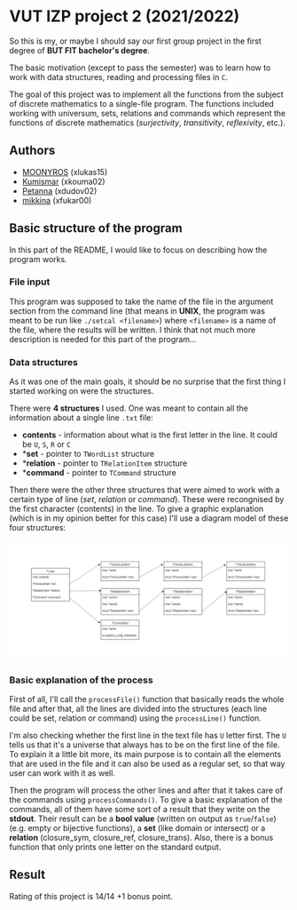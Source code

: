 # VUT IZP project 2 (2021/2022)

So this is my, or maybe I should say our first group project in the first degree of **BUT FIT bachelor's degree**.

The basic motivation (except to pass the semester) was to learn how to work with data structures, reading and processing files in `C`.

The goal of this project was to implement all the functions from the subject of discrete mathematics to a single-file program. The functions included working with universum, sets, relations and commands which represent the functions of discrete mathematics (*surjectivity*, *transitivity*, *reflexivity*, etc.).

## Authors

- [MOONYROS](https://github.com/MOONYROS) (xlukas15)
- [Kumismar](https://github.com/Kumismar) (xkouma02)
- [Petanna](https://github.com/Petanna) (xdudov02)
- [mikkina](https://github.com/mikkina) (xfukar00)

## Basic structure of the program

In this part of the README, I would like to focus on describing how the program works.

### File input

This program was supposed to take the name of the file in the argument section from the command line (that means in **UNIX**, the program was meant to be run like `./setcal <filename>`) where `<filename>` is a name of the file, where the results will be written. I think that not much more description is needed for this part of the program...

### Data structures

As it was one of the main goals, it should be no surprise that the first thing I started working on were the structures.

There were **4 structures** I used. One was meant to contain all the information about a single line `.txt` file:

- **contents** - information about what is the first letter in the line. It could be `U`, `S`, `R` or `C`
- ***set** - pointer to `TWordList` structure
- ***relation** - pointer to `TRelationItem` structure
- ***command** - pointer to `TCommand` structure

Then there were the other three structures that were aimed to work with a certain type of line (*set*, *relation* or *command*). These were recongnised by the first character (contents) in the line. To give a graphic explanation (which is in my opinion better for this case) I'll use a diagram model of these four structures:

![Diagram of structures](img/diagrams.jpg)

### Basic explanation of the process

First of all, I'll call the `processFile()` function that basically reads the whole file and after that, all the lines are divided into the structures (each line could be set, relation or command) using the `processLine()` function.

 I'm also checking whether the first line in the text file has `U` letter first. The `U` tells us that it's a universe that always has to be on the first line of the file. To explain it a little bit more, its main purpose is to contain all the elements that are used in the file and it can also be used as a regular set, so that way user can work with it as well.

Then the program will process the other lines and after that it takes care of the commands using `processCommands()`. To give a basic explanation of the commands, all of them have some sort of a result that they write on the **stdout**. Their result can be a **bool value** (written on output as `true`/`false`) (e.g. empty or bijective functions), a **set** (like domain or intersect) or a **relation** (closure_sym, closure_ref, closure_trans). Also, there is a bonus function that only prints one letter on the standard output.

## Result

Rating of this project is 14/14 +1 bonus point.

